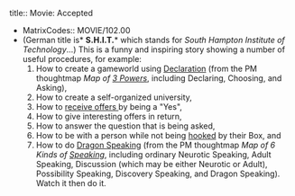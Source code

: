 title:: Movie: Accepted

- MatrixCodes:: MOVIE/102.00
- (German title is* **S.H.I.T.*** which stands for *South Hampton Institute of Technology*...)
  This is a funny and inspiring story showing a number of useful procedures, for example:
  1. How to create a gameworld using [Declaration](http://declaring.mystrikingly.com) (from the PM thoughtmap *Map of [3 Powers](http://3powers.mystrikingly.com)*, including Declaring, Choosing, and Asking),
  2. How to create a self-organized university,
  3. How to [receive offers ](http://negotiateintimacy.mystrikingly.com)by being a "Yes",
  4. How to give interesting offers in return,
  5. How to answer the question that is being asked,
  6. How to be with a person while not being [hooked](http://becomeunhookable.mystrikingly.com/) by their Box, and
  7. How to do [Dragon Speaking](http://dragonspeaking.mystrikingly.com/) (from the PM thoughtmap *Map of 6 Kinds of [Speaking](http://speakings.mystrikingly.com/)*,
   including ordinary Neurotic Speaking, Adult Speaking, Discussion (which
   may be either Neurotic or Adult), Possibility Speaking, Discovery 
  Speaking, and Dragon Speaking).
  Watch it then do it.